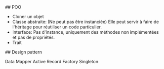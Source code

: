 ## POO

- Cloner un objet
- Classe abstraite: (Ne peut pas être instanciée) Elle peut servir à faire de l'héritage pour réutiliser un code particulier.
- Interface: Pas d'instance, uniquement des méthodes non implémentées et pas de propriétés.
- Trait

## Design pattern

Data Mapper
Active Record
Factory
Singleton
